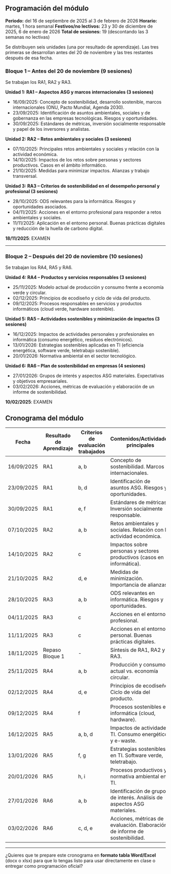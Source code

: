 ## Programación del módulo

**Periodo:** del 16 de septiembre de 2025 al 3 de febrero de 2026
**Horario:** martes, 1 hora semanal
**Festivos/no lectivos:** 23 y 30 de diciembre de 2025, 6 de enero de 2026
**Total de sesiones:** 19 (descontando las 3 semanas no lectivas)

Se distribuyen seis unidades (una por resultado de aprendizaje). Las tres primeras se desarrollan antes del 20 de noviembre y las tres restantes después de esa fecha.

### Bloque 1 – Antes del 20 de noviembre (9 sesiones)

Se trabajan los RA1, RA2 y RA3.

**Unidad 1: RA1 – Aspectos ASG y marcos internacionales (3 sesiones)**

* 16/09/2025: Concepto de sostenibilidad, desarrollo sostenible, marcos internacionales (ONU, Pacto Mundial, Agenda 2030).
* 23/09/2025: Identificación de asuntos ambientales, sociales y de gobernanza en las empresas tecnológicas. Riesgos y oportunidades.
* 30/09/2025: Estándares de métricas, inversión socialmente responsable y papel de los inversores y analistas.

**Unidad 2: RA2 – Retos ambientales y sociales (3 sesiones)**

* 07/10/2025: Principales retos ambientales y sociales y relación con la actividad económica.
* 14/10/2025: Impactos de los retos sobre personas y sectores productivos. Casos en el ámbito informático.
* 21/10/2025: Medidas para minimizar impactos. Alianzas y trabajo transversal.

**Unidad 3: RA3 – Criterios de sostenibilidad en el desempeño personal y profesional (3 sesiones)**

* 28/10/2025: ODS relevantes para la informática. Riesgos y oportunidades asociados.
* 04/11/2025: Acciones en el entorno profesional para responder a retos ambientales y sociales.
* 11/11/2025: Aplicación en el entorno personal. Buenas prácticas digitales y reducción de la huella de carbono digital.

**18/11/2025**: EXAMEN

---

### Bloque 2 – Después del 20 de noviembre (10 sesiones)

Se trabajan los RA4, RA5 y RA6.

**Unidad 4: RA4 – Productos y servicios responsables (3 sesiones)**

* 25/11/2025: Modelo actual de producción y consumo frente a economía verde y circular.
* 02/12/2025: Principios de ecodiseño y ciclo de vida del producto.
* 09/12/2025: Procesos responsables en servicios y productos informáticos (cloud verde, hardware sostenible).

**Unidad 5: RA5 – Actividades sostenibles y minimización de impactos (3 sesiones)**

* 16/12/2025: Impactos de actividades personales y profesionales en informática (consumo energético, residuos electrónicos).
* 13/01/2026: Estrategias sostenibles aplicadas en TI (eficiencia energética, software verde, teletrabajo sostenible).
* 20/01/2026: Normativa ambiental en el sector tecnológico.

**Unidad 6: RA6 – Plan de sostenibilidad en empresas (4 sesiones)**

* 27/01/2026: Grupos de interés y aspectos ASG materiales. Expectativas y objetivos empresariales.
* 03/02/2026: Acciones, métricas de evaluación y elaboración de un informe de sostenibilidad.

**10/02/2025**: EXAMEN

## Cronograma del módulo

| Fecha      | Resultado de Aprendizaje | Criterios de evaluación trabajados | Contenidos/Actividades principales                                          |
| ---------- | ------------------------ | ---------------------------------- | --------------------------------------------------------------------------- |
| 16/09/2025 | RA1                      | a, b                               | Concepto de sostenibilidad. Marcos internacionales.                         |
| 23/09/2025 | RA1                      | b, d                               | Identificación de asuntos ASG. Riesgos y oportunidades.                     |
| 30/09/2025 | RA1                      | e, f                               | Estándares de métricas. Inversión socialmente responsable.                  |
| 07/10/2025 | RA2                      | a, b                               | Retos ambientales y sociales. Relación con la actividad económica.          |
| 14/10/2025 | RA2                      | c                                  | Impactos sobre personas y sectores productivos (casos en informática).      |
| 21/10/2025 | RA2                      | d, e                               | Medidas de minimización. Importancia de alianzas.                           |
| 28/10/2025 | RA3                      | a, b                               | ODS relevantes en informática. Riesgos y oportunidades.                     |
| 04/11/2025 | RA3                      | c                                  | Acciones en el entorno profesional.                                         |
| 11/11/2025 | RA3                      | c                                  | Acciones en el entorno personal. Buenas prácticas digitales.                |
| 18/11/2025 | Repaso Bloque 1          | -                                  | Síntesis de RA1, RA2 y RA3.                                                 |
| 25/11/2025 | RA4                      | a, b                               | Producción y consumo actual vs. economía circular.                          |
| 02/12/2025 | RA4                      | d, e                               | Principios de ecodiseño. Ciclo de vida del producto.                        |
| 09/12/2025 | RA4                      | f                                  | Procesos sostenibles en informática (cloud, hardware).                      |
| 16/12/2025 | RA5                      | a, b, d                            | Impactos de actividades TI. Consumo energético y e-waste.                   |
| 13/01/2026 | RA5                      | f, g                               | Estrategias sostenibles en TI. Software verde, teletrabajo.                 |
| 20/01/2026 | RA5                      | h, i                               | Procesos productivos y normativa ambiental en TI.                           |
| 27/01/2026 | RA6                      | a, b                               | Identificación de grupos de interés. Análisis de aspectos ASG materiales.   |
| 03/02/2026 | RA6                      | c, d, e                            | Acciones, métricas de evaluación. Elaboración de informe de sostenibilidad. |

---

¿Quieres que te prepare este cronograma en **formato tabla Word/Excel** (docx o xlsx) para que lo tengas listo para usar directamente en clase o entregar como programación oficial?
